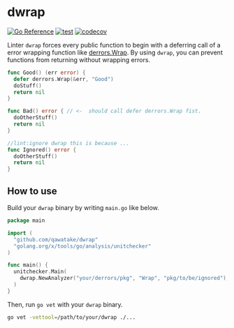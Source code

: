 # dwrap

[![Go Reference](https://pkg.go.dev/badge/github.com/qawatake/dwrap.svg)](https://pkg.go.dev/github.com/qawatake/dwrap)
[![test](https://github.com/qawatake/dwrap/actions/workflows/test.yaml/badge.svg)](https://github.com/qawatake/dwrap/actions/workflows/test.yaml)
[![codecov](https://codecov.io/gh/qawatake/dwrap/graph/badge.svg?token=er2K6likVZ)](https://codecov.io/gh/qawatake/dwrap)

Linter `dwrap` forces every public function to begin with a deferring call of a error wrapping function like [derrors.Wrap](https://github.com/golang/pkgsite/blob/5f0513d53cff8382238b5f8c78e8317d2b4ad06d/internal/derrors/derrors.go#L240).
By using `dwrap`, you can prevent functions from returning without wrapping errors.

```go
func Good() (err error) {
  defer derrors.Wrap(&err, "Good")
  doStuff()
  return nil
}

func Bad() error { // <-  should call defer derrors.Wrap fist.
  doOtherStuff()
  return nil
}

//lint:ignore dwrap this is because ...
func Ignored() error {
  doOtherStuff()
  return nil
}
```

## How to use

Build your `dwrap` binary by writing `main.go` like below.

```go
package main

import (
  "github.com/qawatake/dwrap"
  "golang.org/x/tools/go/analysis/unitchecker"
)

func main() {
  unitchecker.Main(
    dwrap.NewAnalyzer("your/derrors/pkg", "Wrap", "pkg/to/be/ignored"),
  )
}
```

Then, run `go vet` with your `dwrap` binary.

```sh
go vet -vettool=/path/to/your/dwrap ./...
```
